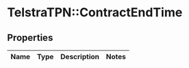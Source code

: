 # TelstraTPN::ContractEndTime

## Properties
Name | Type | Description | Notes
------------ | ------------- | ------------- | -------------


